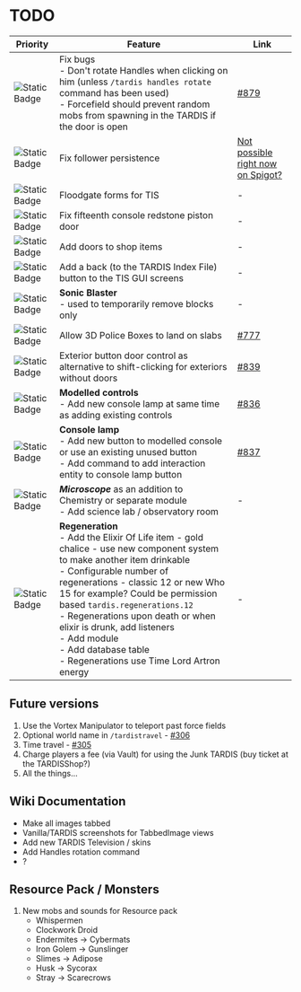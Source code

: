 # TODO

| Priority | Feature | Link |
| -------- | ------- | ---- |
| ![Static Badge](https://img.shields.io/badge/WIP-f90?style=flat-square) | Fix bugs<br>- Don't rotate Handles when clicking on him (unless `/tardis handles rotate` command has been used)<br>- Forcefield should prevent random mobs from spawning in the TARDIS if the door is open | [#879](https://github.com/eccentricdevotion/TARDIS/issues/879) |
| ![Static Badge](https://img.shields.io/badge/on%20hold-999?style=flat-square) | Fix follower persistence | [Not possible right now on Spigot?](https://www.spigotmc.org/threads/impossible-to-register-custom-nms-entities-in-1-21-due-to-chunk-crash.654410/) |
| ![Static Badge](https://img.shields.io/badge/3-06f?style=flat-square) | Floodgate forms for TIS | - |
| ![Static Badge](https://img.shields.io/badge/3-06f?style=flat-square) | Fix fifteenth console redstone piston door | - |
| ![Static Badge](https://img.shields.io/badge/3-06f?style=flat-square) | Add doors to shop items | - |
| ![Static Badge](https://img.shields.io/badge/3-06f?style=flat-square) | Add a back (to the TARDIS Index File) button to the TIS GUI screens | - |
| ![Static Badge](https://img.shields.io/badge/3-06f?style=flat-square) | **Sonic Blaster**<br>- used to temporarily remove blocks only | - |
| ![Static Badge](https://img.shields.io/badge/2-390?style=flat-square) | Allow 3D Police Boxes to land on slabs | [#777](https://github.com/eccentricdevotion/TARDIS/issues/777) |
| ![Static Badge](https://img.shields.io/badge/2-390?style=flat-square) | Exterior button door control as alternative to shift-clicking for exteriors without doors | [#839](https://github.com/eccentricdevotion/TARDIS/issues/839) |
| ![Static Badge](https://img.shields.io/badge/1-f00?style=flat-square) | **Modelled controls**<br>- Add new console lamp at same time as adding existing controls | [#836](https://github.com/eccentricdevotion/TARDIS/issues/836) |
| ![Static Badge](https://img.shields.io/badge/1-f00?style=flat-square) | **Console lamp**<br>- Add new button to modelled console or use an existing unused button<br>- Add command to add interaction entity to console lamp button | [#837](https://github.com/eccentricdevotion/TARDIS/issues/837) |
| ![Static Badge](https://img.shields.io/badge/1-f00?style=flat-square) | ***Microscope*** as an addition to Chemistry or separate module<br>- Add science lab / observatory room | - |
| ![Static Badge](https://img.shields.io/badge/WIP-f90?style=flat-square) | **Regeneration**<br>- Add the Elixir Of Life item - gold chalice - use new component system to make another item drinkable<br>- Configurable number of regenerations - classic 12 or new Who 15 for example? Could be permission based `tardis.regenerations.12`<br>- Regenerations upon death or when elixir is drunk, add listeners<br>- Add module<br>- Add database table<br>- Regenerations use Time Lord Artron energy | - |

## Future versions

1. Use the Vortex Manipulator to teleport past force fields
2. Optional world name in `/tardistravel` - [#306](https://github.com/eccentricdevotion/TARDIS/issues/306)
3. Time travel - [#305](https://github.com/eccentricdevotion/TARDIS/issues/305)
4. Charge players a fee (via Vault) for using the Junk TARDIS (buy ticket at the TARDISShop?)
5. All the things...

## Wiki Documentation

* Make all images tabbed
* Vanilla/TARDIS screenshots for TabbedImage views
* Add new TARDIS Television / skins
* Add Handles rotation command
* ?

## Resource Pack / Monsters

1. New mobs and sounds for Resource pack
    * Whispermen
    * Clockwork Droid
    * Endermites -> Cybermats
    * Iron Golem -> Gunslinger
    * Slimes -> Adipose
    * Husk -> Sycorax
    * Stray -> Scarecrows
